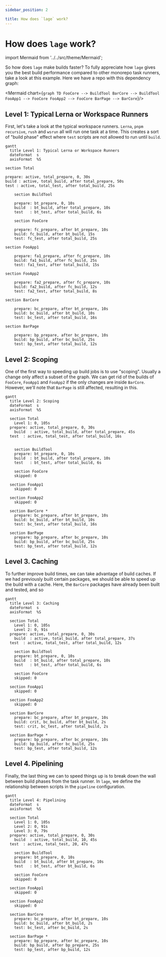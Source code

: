 ```yaml
---
sidebar_position: 2

title: How does `lage` work?
---
```


# How does `lage` work?

import Mermaid from '../../src/theme/Mermaid';

So how does `lage` make builds faster? To fully appreciate how `lage` gives you the best build performance compared to other monorepo task runners, take a look at this example. Here we have a repo with this dependency graph:

<Mermaid chart={`
graph TD
  FooCore --> BuildTool
  BarCore --> BuildTool
  FooApp1 --> FooCore
  FooApp2 --> FooCore
  BarPage --> BarCore
`}/>

## Level 1: Typical Lerna or Workspace Runners

First, let's take a look at the typical workspace runners. `Lerna`, `pnpm recursive`, `rush` and `wsrun` all will run one task at a time. This creates a sort of "build phase" effect where `test` scripts are not allowed to run until `build`.

```mermaid
gantt
  title Level 1: Typical Lerna or Workspace Runners
  dateFormat  s
  axisFormat  %S

section Total

prepare: active, total_prepare, 0, 30s
build : active, total_build, after total_prepare, 50s
test : active, total_test, after total_build, 25s

    section BuildTool

    prepare: bt_prepare, 0, 10s
    build  : bt_build, after total_prepare, 10s
    test   : bt_test, after total_build, 6s

    section FooCore

    prepare: fc_prepare, after bt_prepare, 10s
    build: fc_build, after bt_build, 15s
    test: fc_test, after total_build, 25s

section FooApp1

    prepare: fa1_prepare, after fc_prepare, 10s
    build: fa1_build, after fc_build, 25s
    test: fa1_test, after total_build, 15s

section FooApp2

    prepare: fa2_prepare, after fc_prepare, 10s
    build: fa2_build, after fc_build, 12s
    test: fa2_test, after total_build, 8s

section BarCore

    prepare: bc_prepare, after bt_prepare, 10s
    build: bc_build, after bt_build, 10s
    test: bc_test, after total_build, 16s

section BarPage

    prepare: bp_prepare, after bc_prepare, 10s
    build: bp_build, after bc_build, 25s
    test: bp_test, after total_build, 12s
```

## Level 2: Scoping

One of the first way to speeding up build jobs is to use "scoping". Usually a change only affect a subset of the graph. We can get rid of the builds of `FooCore`, `FooApp1` and `FooApp2` if the only changes are inside `BarCore`. However, we'll note that `BarPage` is still affected, resulting in this.

```mermaid
gantt
  title Level 2: Scoping
  dateFormat  s
  axisFormat  %S

  section Total
	Level 1: 0, 105s
  prepare: active, total_prepare, 0, 30s
	build  : active, total_build, after total_prepare, 45s
  test  : active, total_test, after total_build, 16s


	section BuildTool
	prepare: bt_prepare, 0, 10s
	build  : bt_build, after total_prepare, 10s
	test   : bt_test, after total_build, 6s

	section FooCore
	skipped: 0

  section FooApp1
	skipped: 0

  section FooApp2
	skipped: 0

  section BarCore *
	prepare: bc_prepare, after bt_prepare, 10s
	build: bc_build, after bt_build, 10s
	test: bc_test, after total_build, 16s

  section BarPage
	prepare: bp_prepare, after bc_prepare, 10s
	build: bp_build, after bc_build, 25s
	test: bp_test, after total_build, 12s
```

## Level 3. Caching

To further improve build times, we can take advantage of build caches. If we had previously built certain packages, we should be able to speed up the build with a cache. Here, the `BarCore` packages have already been built and tested, and so

```mermaid
gantt
  title Level 3: Caching
  dateFormat  s
  axisFormat  %S

  section Total
	Level 1: 0, 105s
	Level 2: 0, 91s
  prepare: active, total_prepare, 0, 30s
	build  : active, total_build, after total_prepare, 37s
  test  : active, total_test, after total_build, 12s

	section BuildTool
	prepare: bt_prepare, 0, 10s
	build  : bt_build, after total_prepare, 10s
	test   : bt_test, after total_build, 6s

	section FooCore
	skipped: 0

  section FooApp1
	skipped: 0

  section FooApp2
	skipped: 0

  section BarCore
	prepare: bc_prepare, after bt_prepare, 10s
	build: crit, bc_build, after bt_build, 2s
	test: crit, bc_test, after total_build, 2s

  section BarPage *
	prepare: bp_prepare, after bc_prepare, 10s
	build: bp_build, after bc_build, 25s
	test: bp_test, after total_build, 12s
```

## Level 4. Pipelining

Finally, the last thing we can to speed things up is to break down the wall between build phases from the task runner. In `lage`, we define the relationship between scripts in the `pipeline` configuration.

```mermaid
gantt
  title Level 4: Pipelining
  dateFormat  s
  axisFormat  %S

  section Total
	Level 1: 0, 105s
	Level 2: 0, 91s
	Level 3: 0, 79s
  prepare: active, total_prepare, 0, 30s
	build  : active, total_build, 10, 45s
  test  : active, total_test, 20, 47s

	section BuildTool
	prepare: bt_prepare, 0, 10s
	build  : bt_build, after bt_prepare, 10s
	test   : bt_test, after bt_build, 6s

	section FooCore
	skipped: 0

  section FooApp1
	skipped: 0

  section FooApp2
	skipped: 0

  section BarCore
	prepare: bc_prepare, after bt_prepare, 10s
	build: bc_build, after bt_build, 2s
	test: bc_test, after bc_build, 2s

  section BarPage *
	prepare: bp_prepare, after bc_prepare, 10s
	build: bp_build, after bp_prepare, 25s
	test: bp_test, after bp_build, 12s
```
